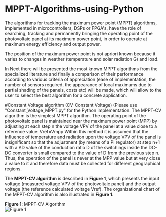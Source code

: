 # MPPT-Algorithms-using-Python
The algorithms for tracking the maximum power point (MPPT) algorithms, implemented in  microcontrollers, DSPs or FPGA's, have the role of searching, tracking and permanently bringing  the operating point of the photovoltaic panel at its maximum power point, in order to operate at  maximum energy efficiency and output power. 

The position of the maximum power point is not apriori known because it varies to changes in weather (temperature and solar radiation G) and load.

In Next there will be presented the most known MPPT algorithms from the specialized literature and finally a comparison of their performance according to various criteria of appreciation (ease of implementation, the number of sensors required, the appearance of local maximums due to partial shading of the panels, costs etc) will be made, which will allow to the user to select the best algorithm for a concrete application. 

#Constant Voltage algorithm (CV-Constant Voltage) (Please use "Constant_Voltage_MPPT.py" for the Python implementation.
The MPPT-CV algorithm is the simplest MPPT algorithm. The operating point of the photovoltaic panel is maintained near the maximum power point (MPP) by adjusting at each step n the voltage VPV of the panel at a value close to a reference value: Vref=Vmpp Within this method it is assumed that the influence of temperature and radiation upon the voltage VPV of the panel is insignificant so that the adjustment (by means of a PI regulator) at step n+1 with a ΔD value of the conduction ratio D of the switchings inside the DC-DC converter is small compared to the value of D from the previous step n. Thus, the operation of the panel is never at the MPP value but at very close a value to it and therefore data must be collected for different geographical regions. 

The **MPPT-CV algorithm** is described in **Figure 1**, which presents the input voltage (measured voltage VPV of the photovoltaic panel) and the output voltage (the reference calculated voltage Vref). The organizational chart of the MPPT-CV algorithm is also illustrated in **Figure 1**.

**Figure 1**: MPPT-CV Algorithm  
![Figure 1](https://github.com/user-attachments/assets/28857284-2c34-4d26-9c16-ca196d283868)

